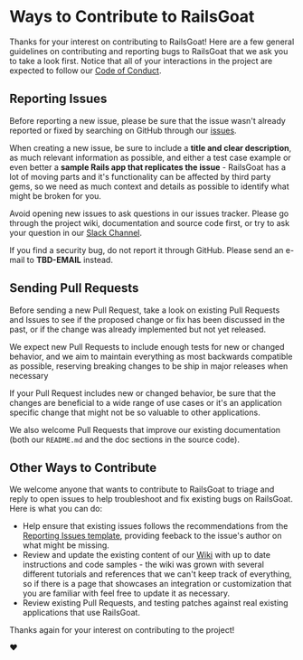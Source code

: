 # Ways to Contribute to RailsGoat

Thanks for your interest on contributing to RailsGoat!
Here are a few general guidelines on contributing and reporting
bugs to RailsGoat that we ask you to take a look first.
Notice that all of your interactions in the project are
expected to follow our [Code of Conduct](./CODE_OF_CONDUCT.md).

## Reporting Issues

Before reporting a new issue, please be sure that the issue wasn't
already reported or fixed by searching on GitHub through our
[issues](https://github.com/OWASP/railsgoat/issues).

When creating a new issue, be sure to include a **title and clear description**,
as much relevant information as possible, and either a test case example or
even better a **sample Rails app that replicates the issue** -
RailsGoat has a lot of moving parts and it's functionality can be affected
by third party gems, so we need as much context and details as possible
to identify what might be broken for you.

Avoid opening new issues to ask questions in our issues tracker.
Please go through the project wiki, documentation and source code first,
or try to ask your question in our
[Slack Channel](https://owasp.slack.com/messages/C04THC44W).

If you find a security bug, do not report it through GitHub.
Please send an e-mail to
**TBD-EMAIL**
instead.

## Sending Pull Requests

Before sending a new Pull Request, take a look on existing Pull Requests
and Issues to see if the proposed change or fix has been discussed in
the past, or if the change was already implemented but not yet released.

We expect new Pull Requests to include enough tests for new or changed
behavior, and we aim to maintain everything as most backwards compatible
as possible, reserving breaking changes to be ship in major releases
when necessary

If your Pull Request includes new or changed behavior, be sure that the
changes are beneficial to a wide range of use cases or it's an application
specific change that might not be so valuable to other applications.

We also welcome Pull Requests that improve our existing documentation
(both our `README.md` and the doc sections in the source code).

## Other Ways to Contribute

We welcome anyone that wants to contribute to RailsGoat to triage
and reply to open issues to help troubleshoot and fix existing bugs
on RailsGoat. Here is what you can do:

* Help ensure that existing issues follows the recommendations from the
[Reporting Issues template](./ISSUE_TEMPLATE.md),
providing feeback to the issue's author on what might be missing.
* Review and update the existing content of our
[Wiki](https://github.com/OWASP/railsgoat/wiki)
with up to date instructions and code samples - the wiki was grown
with several different tutorials and references that we can't keep
track of everything, so if there is a page that showcases an integration
or customization that you are familiar with feel free to update it
as necessary.
* Review existing Pull Requests, and testing patches against real
existing applications that use RailsGoat.

Thanks again for your interest on contributing to the project!

:heart:
